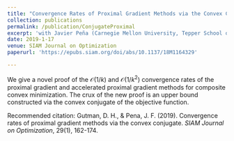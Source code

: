 ```yaml
---
title: "Convergence Rates of Proximal Gradient Methods via the Convex Conjugate"
collection: publications
permalink: /publication/ConjugateProximal
excerpt: 'with Javier Peña (Carnegie Mellon University, Tepper School of Business)'
date: 2019-1-17
venue: SIAM Journal on Optimization
paperurl: 'https://epubs.siam.org/doi/abs/10.1137/18M1164329'

---
```


We give a novel proof of the $\mathcal{O}(1/k)$ and $\mathcal{O}(1/k^2)$ convergence rates of the proximal gradient and accelerated proximal gradient methods for composite convex minimization. The crux of the new proof is an upper bound constructed via the convex conjugate of the objective function.

Recommended citation: Gutman, D. H., & Pena, J. F. (2019). Convergence rates of proximal gradient methods via the convex conjugate. *SIAM Journal on Optimization*, 29(1), 162-174.
